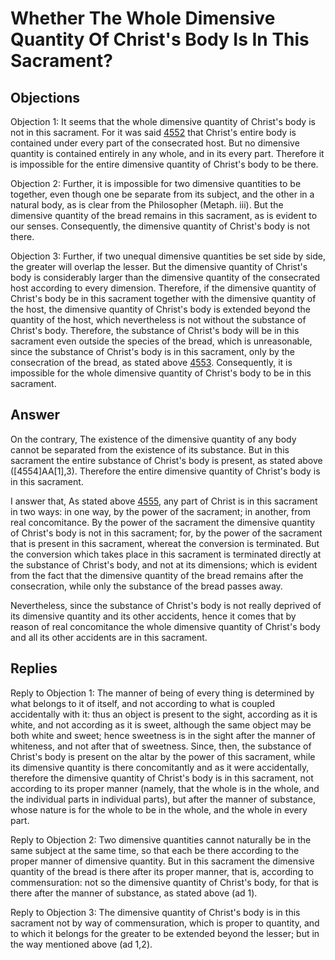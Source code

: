 # Whether The Whole Dimensive Quantity Of Christ's Body Is In This Sacrament?

## Objections

Objection 1: It seems that the whole dimensive quantity of Christ's body is not in this sacrament. For it was said [4552](A[3]) that Christ's entire body is contained under every part of the consecrated host. But no dimensive quantity is contained entirely in any whole, and in its every part. Therefore it is impossible for the entire dimensive quantity of Christ's body to be there.

Objection 2: Further, it is impossible for two dimensive quantities to be together, even though one be separate from its subject, and the other in a natural body, as is clear from the Philosopher (Metaph. iii). But the dimensive quantity of the bread remains in this sacrament, as is evident to our senses. Consequently, the dimensive quantity of Christ's body is not there.

Objection 3: Further, if two unequal dimensive quantities be set side by side, the greater will overlap the lesser. But the dimensive quantity of Christ's body is considerably larger than the dimensive quantity of the consecrated host according to every dimension. Therefore, if the dimensive quantity of Christ's body be in this sacrament together with the dimensive quantity of the host, the dimensive quantity of Christ's body is extended beyond the quantity of the host, which nevertheless is not without the substance of Christ's body. Therefore, the substance of Christ's body will be in this sacrament even outside the species of the bread, which is unreasonable, since the substance of Christ's body is in this sacrament, only by the consecration of the bread, as stated above [4553](A[2]). Consequently, it is impossible for the whole dimensive quantity of Christ's body to be in this sacrament.

## Answer

On the contrary, The existence of the dimensive quantity of any body cannot be separated from the existence of its substance. But in this sacrament the entire substance of Christ's body is present, as stated above ([4554]AA[1],3). Therefore the entire dimensive quantity of Christ's body is in this sacrament.

I answer that, As stated above [4555](A[1]), any part of Christ is in this sacrament in two ways: in one way, by the power of the sacrament; in another, from real concomitance. By the power of the sacrament the dimensive quantity of Christ's body is not in this sacrament; for, by the power of the sacrament that is present in this sacrament, whereat the conversion is terminated. But the conversion which takes place in this sacrament is terminated directly at the substance of Christ's body, and not at its dimensions; which is evident from the fact that the dimensive quantity of the bread remains after the consecration, while only the substance of the bread passes away.

Nevertheless, since the substance of Christ's body is not really deprived of its dimensive quantity and its other accidents, hence it comes that by reason of real concomitance the whole dimensive quantity of Christ's body and all its other accidents are in this sacrament.

## Replies

Reply to Objection 1: The manner of being of every thing is determined by what belongs to it of itself, and not according to what is coupled accidentally with it: thus an object is present to the sight, according as it is white, and not according as it is sweet, although the same object may be both white and sweet; hence sweetness is in the sight after the manner of whiteness, and not after that of sweetness. Since, then, the substance of Christ's body is present on the altar by the power of this sacrament, while its dimensive quantity is there concomitantly and as it were accidentally, therefore the dimensive quantity of Christ's body is in this sacrament, not according to its proper manner (namely, that the whole is in the whole, and the individual parts in individual parts), but after the manner of substance, whose nature is for the whole to be in the whole, and the whole in every part.

Reply to Objection 2: Two dimensive quantities cannot naturally be in the same subject at the same time, so that each be there according to the proper manner of dimensive quantity. But in this sacrament the dimensive quantity of the bread is there after its proper manner, that is, according to commensuration: not so the dimensive quantity of Christ's body, for that is there after the manner of substance, as stated above (ad 1).

Reply to Objection 3: The dimensive quantity of Christ's body is in this sacrament not by way of commensuration, which is proper to quantity, and to which it belongs for the greater to be extended beyond the lesser; but in the way mentioned above (ad 1,2).